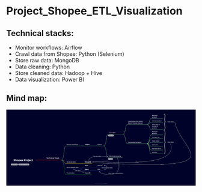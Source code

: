# Project_Shopee_ETL_Visualization
## Technical stacks:
+ Monitor workflows: Airflow
+ Crawl data from Shopee: Python (Selenium)
+ Store raw data: MongoDB
+ Data cleaning: Python
+ Store cleaned data: Hadoop + Hive
+ Data visualization: Power BI
## Mind map:
<p align = 'center'><img src="Mindmap/Shopee Project.png" alt="Italian Trulli"></p>
